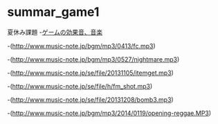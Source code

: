 # summar_game1
夏休み課題
-[ゲームの効果音、音楽](http://www.music-note.jp/bgm/fm.html)

-(http://www.music-note.jp/bgm/mp3/0413/fc.mp3)

-(http://www.music-note.jp/bgm/mp3/0527/nightmare.mp3)

-(http://www.music-note.jp/se/file/20131105/itemget.mp3)

-(http://www.music-note.jp/se/file/h/fm_shot.mp3)

-(http://www.music-note.jp/se/file/20131208/bomb3.mp3)

-(http://www.music-note.jp/bgm/mp3/2014/0119/opening-reggae.MP3)
